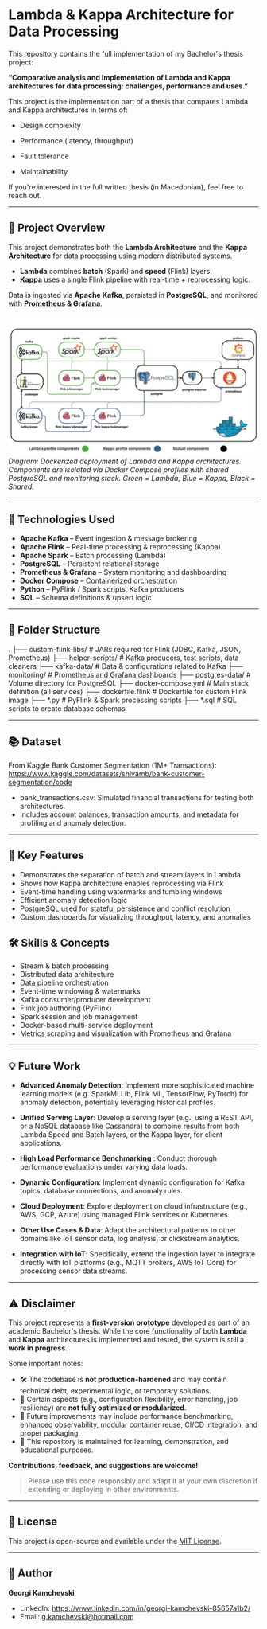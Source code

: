 # Lambda & Kappa Architecture for Data Processing

This repository contains the full implementation of my Bachelor's thesis project:

**“Comparative analysis and implementation of Lambda and Kappa architectures for data processing: challenges, performance and uses.”**

This project is the implementation part of a thesis that compares Lambda and Kappa architectures in terms of:

- Design complexity

- Performance (latency, throughput)

- Fault tolerance

- Maintainability

If you're interested in the full written thesis (in Macedonian), feel free to reach out.

---

## 📌 Project Overview

This project demonstrates both the **Lambda Architecture** and the **Kappa Architecture** for data processing using modern distributed systems.

- **Lambda** combines **batch** (Spark) and **speed** (Flink) layers.
- **Kappa** uses a single Flink pipeline with real-time + reprocessing logic.

Data is ingested via **Apache Kafka**, persisted in **PostgreSQL**, and monitored with **Prometheus & Grafana**.

![Dockerized Lambda and Kappa Architecture Implementation Diagram](/Implementation_Diagram_Lambda_Kappa_Architectures.jpg)
*Diagram: Dockerized deployment of Lambda and Kappa architectures. Components are isolated via Docker Compose profiles with shared PostgreSQL and monitoring stack. Green = Lambda, Blue = Kappa, Black = Shared.*

---

## 🧱 Technologies Used

- **Apache Kafka** – Event ingestion & message brokering
- **Apache Flink** – Real-time processing & reprocessing (Kappa)
- **Apache Spark** – Batch processing (Lambda)
- **PostgreSQL** – Persistent relational storage
- **Prometheus & Grafana** – System monitoring and dashboarding
- **Docker Compose** – Containerized orchestration
- **Python** – PyFlink / Spark scripts, Kafka producers
- **SQL** – Schema definitions & upsert logic

---

## 📁 Folder Structure
.
├── custom-flink-libs/ # JARs required for Flink (JDBC, Kafka, JSON, Prometheus)
├── helper-scripts/ # Kafka producers, test scripts, data cleaners
├── kafka-data/ # Data & configurations related to Kafka
├── monitoring/ # Prometheus and Grafana dashboards
├── postgres-data/ # Volume directory for PostgreSQL
├── docker-compose.yml # Main stack definition (all services)
├── dockerfile.flink # Dockerfile for custom Flink image
├── *.py # PyFlink & Spark processing scripts
├── *.sql # SQL scripts to create database schemas

---

## 📚 Dataset
From Kaggle Bank Customer Segmentation (1M+ Transactions): https://www.kaggle.com/datasets/shivamb/bank-customer-segmentation/code
- bank_transactions.csv: Simulated financial transactions for testing both architectures.
- Includes account balances, transaction amounts, and metadata for profiling and anomaly detection.

---

## 🧪 Key Features
- Demonstrates the separation of batch and stream layers in Lambda
- Shows how Kappa architecture enables reprocessing via Flink
- Event-time handling using watermarks and tumbling windows
- Efficient anomaly detection logic
- PostgreSQL used for stateful persistence and conflict resolution
- Custom dashboards for visualizing throughput, latency, and anomalies

## 🛠 Skills & Concepts
- Stream & batch processing
- Distributed data architecture
- Data pipeline orchestration
- Event-time windowing & watermarks
- Kafka consumer/producer development
- Flink job authoring (PyFlink)
- Spark session and job management
- Docker-based multi-service deployment
- Metrics scraping and visualization with Prometheus and Grafana

---

## 💡 Future Work
- **Advanced Anomaly Detection**: Implement more sophisticated machine learning models (e.g. SparkMLLib, Flink ML, TensorFlow, PyTorch) for anomaly detection, potentially leveraging historical profiles.

- **Unified Serving Layer**: Develop a serving layer (e.g., using a REST API, or a NoSQL database like Cassandra) to combine results from both Lambda Speed and Batch layers, or the Kappa layer, for client applications.

- **High Load Performance Benchmarking** : Conduct thorough performance evaluations under varying data loads.

- **Dynamic Configuration**: Implement dynamic configuration for Kafka topics, database connections, and anomaly rules.

- **Cloud Deployment**: Explore deployment on cloud infrastructure (e.g., AWS, GCP, Azure) using managed Flink services or Kubernetes.

- **Other Use Cases & Data**: Adapt the architectural patterns to other domains like IoT sensor data, log analysis, or clickstream analytics.

- **Integration with IoT**: Specifically, extend the ingestion layer to integrate directly with IoT platforms (e.g., MQTT brokers, AWS IoT Core) for processing sensor data streams.

---

## ⚠️ Disclaimer

This project represents a **first-version prototype** developed as part of an academic Bachelor's thesis. While the core functionality of both **Lambda** and **Kappa** architectures is implemented and tested, the system is still a **work in progress**.

Some important notes:

- 🛠 The codebase is **not production-hardened** and may contain technical debt, experimental logic, or temporary solutions.
- 🚧 Certain aspects (e.g., configuration flexibility, error handling, job resiliency) are **not fully optimized or modularized**.
- 🔄 Future improvements may include performance benchmarking, enhanced observability, modular container reuse, CI/CD integration, and proper packaging.
- 📌 This repository is maintained for learning, demonstration, and educational purposes.

**Contributions, feedback, and suggestions are welcome!**

> Please use this code responsibly and adapt it at your own discretion if extending or deploying in other environments.

---

## 📜 License 
This project is open-source and available under the [MIT License](LICENSE.md).

---

## 👤 Author
**Georgi Kamchevski**
- LinkedIn: https://www.linkedin.com/in/georgi-kamchevski-85657a1b2/
- Email: g.kamchevski@hotmail.com
